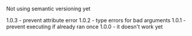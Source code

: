 



Not using semantic versioning yet

1.0.3 - prevent attribute error
1.0.2 - type errors for bad arguments
1.0.1 - prevent executing if already ran once
1.0.0 - it doesn't work yet

